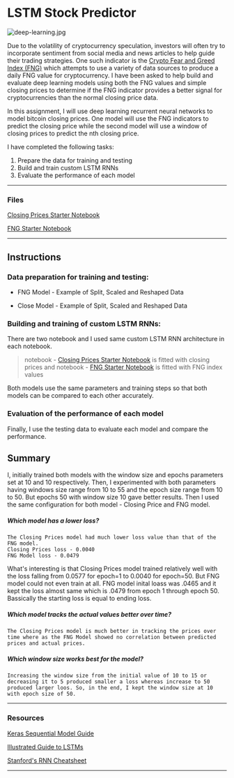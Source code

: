 # LSTM Stock Predictor

![deep-learning.jpg](Images/deep-learning.jpg)

Due to the volatility of cryptocurrency speculation, investors will often try to incorporate sentiment from social media and news articles to help guide their trading strategies. One such indicator is the [Crypto Fear and Greed Index (FNG)](https://alternative.me/crypto/fear-and-greed-index/) which attempts to use a variety of data sources to produce a daily FNG value for cryptocurrency. I have been asked to help build and evaluate deep learning models using both the FNG values and simple closing prices to determine if the FNG indicator provides a better signal for cryptocurrencies than the normal closing price data.

In this assignment, I will use deep learning recurrent neural networks to model bitcoin closing prices. One model will use the FNG indicators to predict the closing price while the second model will use a window of closing prices to predict the nth closing price.

I have completed the following tasks:

1. Prepare the data for training and testing
2. Build and train custom LSTM RNNs
3. Evaluate the performance of each model

- - -

### Files

[Closing Prices Starter Notebook](Starter_Code/lstm_stock_predictor_closing.ipynb) 

[FNG Starter Notebook](Starter_Code/lstm_stock_predictor_fng.ipynb)

- - -

## Instructions

### Data preparation for training and testing:

- FNG Model - Example of Split, Scaled and Reshaped Data

- Close Model - Example of Split, Scaled and Reshaped Data




### Building and training of custom LSTM RNNs:

There are two notebook and I used same custom LSTM RNN architecture in each notebook. 
  >  notebook - [Closing Prices Starter Notebook](Starter_Code/lstm_stock_predictor_closing.ipynb) is fitted with closing prices and
  >  notebook - [FNG Starter Notebook](Starter_Code/lstm_stock_predictor_fng.ipynb) is fitted with FNG index values
    
Both models use the same parameters and training steps so that both models can be compared to each other accurately.



### Evaluation of the performance of each model

Finally, I use the testing data to evaluate each model and compare the performance.


## Summary

I, initially trained both models with the window size and epochs parameters set at 10 and 10 respectively. Then, I experimented with both parameters having windows size range from 10 to 55 and the epoch size range from 10 to 50. But epochs 50 with window size 10 gave better results.  Then I used the same configuration for both model - Closing Price and FNG model.


##### **Which model has a lower loss?**
    
    The Closing Prices model had much lower loss value than that of the FNG model. 
    Closing Prices loss - 0.0040
    FNG Model loss - 0.0479

What's interesting is that Closing Prices model trained relatively well with the loss falling from 0.0577 for epoch=1 to 0.0040 for epoch=50. But FNG model could not even train at all. FNG model inital loass was .0465 and it kept the loss almost same which is .0479 from epoch 1 through epoch 50. Bassically the starting loss is equal to ending loss.



##### **Which model tracks the actual values better over time?**

    The Closing Prices model is much better in tracking the prices over time where as the FNG Model showed no correlation between predicted prices and actual prices.


##### **Which window size works best for the model?**

    Increasing the window size from the initial value of 10 to 15 or decreasing it to 5 produced smaller a loss whereas increase to 50 produced larger loos. So, in the end, I kept the window size at 10 with epoch size of 50.
    

- - -

### Resources

[Keras Sequential Model Guide](https://keras.io/getting-started/sequential-model-guide/)

[Illustrated Guide to LSTMs](https://towardsdatascience.com/illustrated-guide-to-lstms-and-gru-s-a-step-by-step-explanation-44e9eb85bf21)

[Stanford's RNN Cheatsheet](https://stanford.edu/~shervine/teaching/cs-230/cheatsheet-recurrent-neural-networks)

- - -

